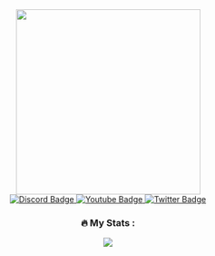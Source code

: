 <div id="header" align="center">
  <img src="https://media.giphy.com/media/11dR2hEgtN5KoM/giphy.gif" width="325"/>
</div>
<div id="badges" align="center">
  </a>
  <a href="https://discord.gg/5ukqwymYHy">
    <img src="https://img.shields.io/badge/Discord-blue?style=for-the-badge&logo=discord&logoColor=white" alt="Discord Badge"/>
  </a>
  <a href="https://www.youtube.com/channel/UCoB35ehZwr12o_22-OWQfDw">
    <img src="https://img.shields.io/badge/YouTube-red?style=for-the-badge&logo=youtube&logoColor=white" alt="Youtube Badge"/>
  </a>
  <a href="https://twitter.com/XdMauu1">
    <img src="https://img.shields.io/badge/Twitter-informational?style=for-the-badge&logo=twitter&logoColor=white" alt="Twitter Badge"/>
  </a>
                    
### :fire: My Stats :             
  
<div id="badges" align="center">
  <a href="#">
  <img src="https://github-readme-stats.vercel.app/api?username=Mau-l&theme=dark&show_icons=true"/>

</div>
